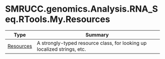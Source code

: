 ﻿
# SMRUCC.genomics.Analysis.RNA_Seq.RTools.My.Resources

|Type|Summary|
|----|-------|
|[Resources](./Resources.md)|A strongly-typed resource class, for looking up localized strings, etc.|

